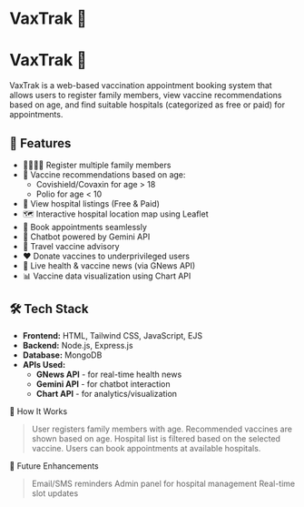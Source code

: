 # VaxTrak 💉

# VaxTrak 💉

VaxTrak is a web-based vaccination appointment booking system that allows users to register family members, view vaccine recommendations based on age, and find suitable hospitals (categorized as free or paid) for appointments.

## 🔧 Features

- 👨‍👩‍👧‍👦 Register multiple family members
- 🎯 Vaccine recommendations based on age:
  - Covishield/Covaxin for age > 18
  - Polio for age < 10
- 🏥 View hospital listings (Free & Paid)
- 🗺️ Interactive hospital location map using Leaflet
- 📅 Book appointments seamlessly
- 💬 Chatbot powered by Gemini API
- 🧳 Travel vaccine advisory
- ❤️ Donate vaccines to underprivileged users
- 📰 Live health & vaccine news (via GNews API)
- 📊 Vaccine data visualization using Chart API

## 🛠 Tech Stack

- **Frontend:** HTML, Tailwind CSS, JavaScript, EJS
- **Backend:** Node.js, Express.js
- **Database:** MongoDB
- **APIs Used:**
  - **GNews API** - for real-time health news
  - **Gemini API** - for chatbot interaction
  - **Chart API** - for analytics/visualization


🔄 How It Works
> User registers family members with age.
> Recommended vaccines are shown based on age.
> Hospital list is filtered based on the selected vaccine.
> Users can book appointments at available hospitals.

🌟 Future Enhancements
> Email/SMS reminders
> Admin panel for hospital management
> Real-time slot updates
